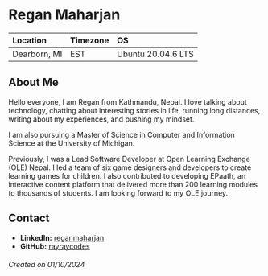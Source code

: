 # Regan Maharjan

Location | Timezone | OS
:--- | :--- | :---
Dearborn, MI | EST | Ubuntu 20.04.6 LTS |

## About Me
Hello everyone, I am Regan from Kathmandu, Nepal. I love talking about technology, chatting about interesting stories in life, running long distances, writing about my experiences, and pushing my mindset.

I am also pursuing a Master of Science in Computer and Information Science at the University of Michigan.

Previously, I was a Lead Software Developer at Open Learning Exchange (OLE) Nepal. I led a team of six game designers and developers to create learning games for children. I also contributed to developing EPaath, an interactive content platform that delivered more than 200 learning modules to thousands of students. I am looking forward to my OLE journey.

## Contact
* __LinkedIn:__ [reganmaharjan](https://www.linkedin.com/in/reganmaharjan/)
* __GitHub:__ [rayraycodes](https://github.com/rayraycodes/)

###### Created on 01/10/2024
